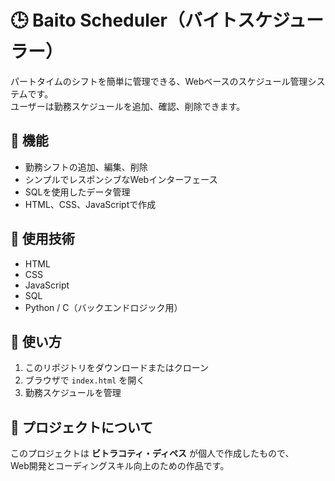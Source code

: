 # 🕒 Baito Scheduler（バイトスケジューラー）

パートタイムのシフトを簡単に管理できる、Webベースのスケジュール管理システムです。  
ユーザーは勤務スケジュールを追加、確認、削除できます。

## 🌟 機能
- 勤務シフトの追加、編集、削除  
- シンプルでレスポンシブなWebインターフェース  
- SQLを使用したデータ管理  
- HTML、CSS、JavaScriptで作成  

## 🧰 使用技術
- HTML  
- CSS  
- JavaScript  
- SQL  
- Python / C（バックエンドロジック用）

## 🚀 使い方
1. このリポジトリをダウンロードまたはクローン  
2. ブラウザで `index.html` を開く  
3. 勤務スケジュールを管理  

## 📘 プロジェクトについて
このプロジェクトは **ビトラコティ・ディペス** が個人で作成したもので、  
Web開発とコーディングスキル向上のための作品です。
